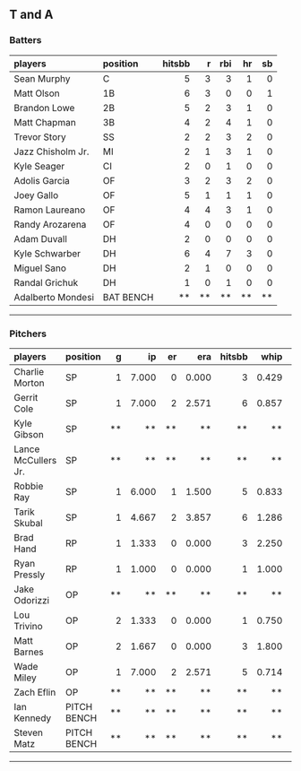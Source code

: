 ## T and A

### Batters

 
|players           |position  | hitsbb|  r| rbi| hr| sb| 
|:-----------------|:---------|------:|--:|---:|--:|--:| 
|Sean Murphy       |C         |      5|  3|   3|  1|  0| 
|Matt Olson        |1B        |      6|  3|   0|  0|  1| 
|Brandon Lowe      |2B        |      5|  2|   3|  1|  0| 
|Matt Chapman      |3B        |      4|  2|   4|  1|  0| 
|Trevor Story      |SS        |      2|  2|   3|  2|  0| 
|Jazz Chisholm Jr. |MI        |      2|  1|   3|  1|  0| 
|Kyle Seager       |CI        |      2|  0|   1|  0|  0| 
|Adolis Garcia     |OF        |      3|  2|   3|  2|  0| 
|Joey Gallo        |OF        |      5|  1|   1|  1|  0| 
|Ramon Laureano    |OF        |      4|  4|   3|  1|  0| 
|Randy Arozarena   |OF        |      4|  0|   0|  0|  0| 
|Adam Duvall       |DH        |      2|  0|   0|  0|  0| 
|Kyle Schwarber    |DH        |      6|  4|   7|  3|  0| 
|Miguel Sano       |DH        |      2|  1|   0|  0|  0| 
|Randal Grichuk    |DH        |      1|  0|   1|  0|  0| 
|Adalberto Mondesi |BAT BENCH |     **| **|  **| **| **| 


* * *

### Pitchers

 
|players             |position    |  g|    ip| er|   era| hitsbb|  whip| so|  w| sv| 
|:-------------------|:-----------|--:|-----:|--:|-----:|------:|-----:|--:|--:|--:| 
|Charlie Morton      |SP          |  1| 7.000|  0| 0.000|      3| 0.429| 11|  1|  0| 
|Gerrit Cole         |SP          |  1| 7.000|  2| 2.571|      6| 0.857|  6|  0|  0| 
|Kyle Gibson         |SP          | **|    **| **|    **|     **|    **| **| **| **| 
|Lance McCullers Jr. |SP          | **|    **| **|    **|     **|    **| **| **| **| 
|Robbie Ray          |SP          |  1| 6.000|  1| 1.500|      5| 0.833|  6|  1|  0| 
|Tarik Skubal        |SP          |  1| 4.667|  2| 3.857|      6| 1.286|  4|  0|  0| 
|Brad Hand           |RP          |  1| 1.333|  0| 0.000|      3| 2.250|  1|  0|  1| 
|Ryan Pressly        |RP          |  1| 1.000|  0| 0.000|      1| 1.000|  2|  0|  1| 
|Jake Odorizzi       |OP          | **|    **| **|    **|     **|    **| **| **| **| 
|Lou Trivino         |OP          |  2| 1.333|  0| 0.000|      1| 0.750|  0|  0|  0| 
|Matt Barnes         |OP          |  2| 1.667|  0| 0.000|      3| 1.800|  1|  0|  0| 
|Wade Miley          |OP          |  1| 7.000|  2| 2.571|      5| 0.714|  6|  0|  0| 
|Zach Eflin          |OP          | **|    **| **|    **|     **|    **| **| **| **| 
|Ian Kennedy         |PITCH BENCH | **|    **| **|    **|     **|    **| **| **| **| 
|Steven Matz         |PITCH BENCH | **|    **| **|    **|     **|    **| **| **| **| 


* * *


